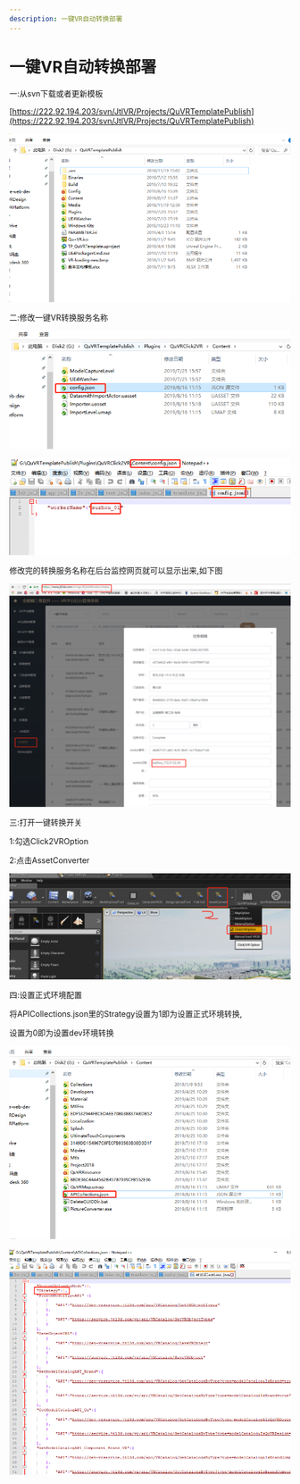 ```yaml
---
description: 一键VR自动转换部署
---
```


# 一键VR自动转换部署

一:从svn下载或者更新模板

[https://222.92.194.203/svn/JtlVR/Projects/QuVRTemplatePublish](https://222.92.194.203/svn/JtlVR/Projects/QuVRTemplatePublish)

![](../.gitbook/assets/0%20%282%29.png)

二:修改一键VR转换服务名称

![](../.gitbook/assets/1.png)

![](../.gitbook/assets/2.png)

 修改完的转换服务名称在后台监控网页就可以显示出来,如下图

![](../.gitbook/assets/3.png)

三:打开一键转换开关

1:勾选Click2VROption

2:点击AssetConverter

![](../.gitbook/assets/4.png)

四:设置正式环境配置

将APICollections.json里的Strategy设置为1即为设置正式环境转换,

设置为0即为设置dev环境转换

![](../.gitbook/assets/5.png)

![](../.gitbook/assets/6%20%281%29.png)

